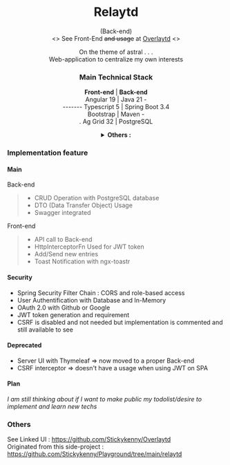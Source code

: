 <div align="center">

# Relaytd
(Back-end)  
 <> See Front-End ~~and usage~~ at [Overlaytd](https://github.com/Stickykenny/Overlaytd) <>


On the theme of astral . . .  
Web-application to centralize my own interests

### Main Technical Stack    



 **Front-end** | **Back-end**    
Angular 19 | Java 21       -  
------- Typescript 5  | Spring Boot 3.4   
Bootstrap | Maven -  
 . Ag Grid 32 | PostgreSQL       




<details>
<summary><b>Others : </b></summary>

Spring Security  
Maven  
JPA : Hibernate ORM implementation

</details>
</div>

### Implementation feature

<div align="left">

#### Main

Back-end
> - CRUD Operation with PostgreSQL database
> - DTO (Data Transfer Object) Usage 
> - Swagger integrated   
  

Front-end

> - API call to Back-end
> - HttpInterceptorFn Used for JWT token
> - Add/Send new entries
> - Toast Notification with ngx-toastr

#### Security 
- Spring Security Filter Chain : CORS and role-based access
- User Authentification with Database and In-Memory 
- OAuth 2.0 with Github or Google
- JWT token generation and requirement
- CSRF is disabled and not needed but implementation is commented and still available to see
</div>


#### Deprecated

- Server UI with Thymeleaf => now moved to a proper Back-end
- CSRF interceptor => doesn't have a usage when using JWT on SPA

#### Plan

*I am still thinking about if I want to make public my todolist/desire to implement and learn new techs*

### Others 

See Linked UI : https://github.com/Stickykenny/Overlaytd  
Originated from this side-project : https://github.com/Stickykenny/Playground/tree/main/relaytd 